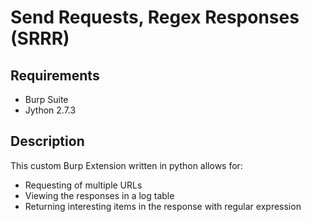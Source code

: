# Send Requests, Regex Responses (SRRR)
        
## Requirements

- Burp Suite
- Jython 2.7.3

## Description

This custom Burp Extension written in python allows for:
- Requesting of multiple URLs
- Viewing the responses in a log table
- Returning interesting items in the response with regular expression
